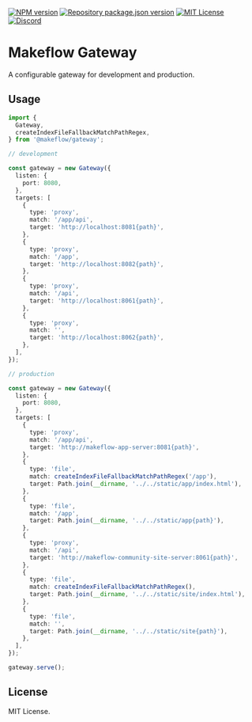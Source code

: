 [![NPM version](https://img.shields.io/npm/v/@makeflow/gateway?color=%23cb3837&style=flat-square)](https://www.npmjs.com/package/@makeflow/gateway)
[![Repository package.json version](https://img.shields.io/github/package-json/v/mufancom/gateway?color=%230969da&label=repo&style=flat-square)](./package.json)
[![MIT License](https://img.shields.io/badge/license-MIT-999999?style=flat-square)](./LICENSE)
[![Discord](https://img.shields.io/badge/chat-discord-5662f6?style=flat-square)](https://discord.gg/vanVrDwSkS)

# Makeflow Gateway

A configurable gateway for development and production.

## Usage

```ts
import {
  Gateway,
  createIndexFileFallbackMatchPathRegex,
} from '@makeflow/gateway';

// development

const gateway = new Gateway({
  listen: {
    port: 8080,
  },
  targets: [
    {
      type: 'proxy',
      match: '/app/api',
      target: 'http://localhost:8081{path}',
    },
    {
      type: 'proxy',
      match: '/app',
      target: 'http://localhost:8082{path}',
    },
    {
      type: 'proxy',
      match: '/api',
      target: 'http://localhost:8061{path}',
    },
    {
      type: 'proxy',
      match: '',
      target: 'http://localhost:8062{path}',
    },
  ],
});

// production

const gateway = new Gateway({
  listen: {
    port: 8080,
  },
  targets: [
    {
      type: 'proxy',
      match: '/app/api',
      target: 'http://makeflow-app-server:8081{path}',
    },
    {
      type: 'file',
      match: createIndexFileFallbackMatchPathRegex('/app'),
      target: Path.join(__dirname, '../../static/app/index.html'),
    },
    {
      type: 'file',
      match: '/app',
      target: Path.join(__dirname, '../../static/app{path}'),
    },
    {
      type: 'proxy',
      match: '/api',
      target: 'http://makeflow-community-site-server:8061{path}',
    },
    {
      type: 'file',
      match: createIndexFileFallbackMatchPathRegex(),
      target: Path.join(__dirname, '../../static/site/index.html'),
    },
    {
      type: 'file',
      match: '',
      target: Path.join(__dirname, '../../static/site{path}'),
    },
  ],
});

gateway.serve();
```

## License

MIT License.
